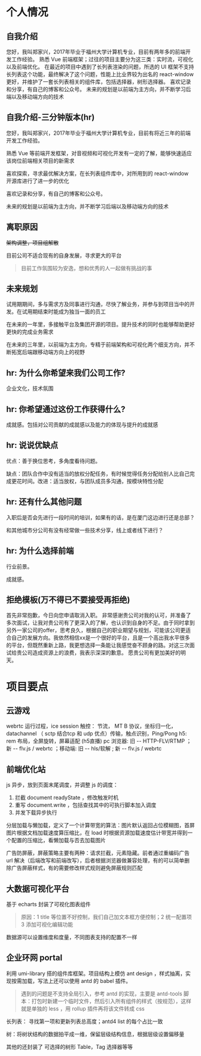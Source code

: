 # 个人情况

## 自我介绍

您好，我叫郑家兴，2017年毕业于福州大学计算机专业，目前有两年多的前端开发工作经验。
熟悉 Vue 前端框架；过往的项目主要分为这三类：实时流，可视化以及前端优化。
在最近的项目中遇到了长列表渲染的问题，所选的 UI 框架不支持长列表这个功能，最终解决了这个问题，性能上比业界较为出名的 react-window 更好，并维护了一套长列表相关的组件库，包括选择器，树形选择器。
喜欢记录和分享，有自己的博客和公众号。
未来的规划是以前端为主方向，并不断学习后端以及移动端方向的技术

## 自我介绍-三分钟版本(hr)

您好，我叫郑家兴，2017年毕业于福州大学计算机专业，目前有将近三年的前端开发工作经验。

熟悉 Vue 等前端开发框架，对音视频和可视化开发有一定的了解，能够快速适应该岗位前端相关项目的新需求

喜欢探索，寻求最优解决方案，在长列表组件库中，对所用到的 react-window 开源库进行了进一步的优化

喜欢记录和分享，有自己的博客和公众号。

未来的规划是以前端为主方向，并不断学习后端以及移动端方向的技术

## 离职原因

~~架构调整，项目组解散~~

目前公司不适合现有的自身发展，寻求更大的平台
> 目前工作氛围较为安逸，想和优秀的人一起做有挑战的事


## 未来规划

试用期期间，多与需求方及同事进行沟通，尽快了解业务，并参与到项目当中的开发。在试用期结束时能成为独当一面的员工

在未来的一年里，多接触平台及集团开源的项目。提升技术的同时也能够帮助更好更快的完成业务需求

在未来的三年里，以前端为主方向，专精于前端架构和可视化两个细支方向，并不断拓宽后端跟移动端方向上的视野

## hr: 为什么你希望来我们公司工作?

企业文化，技术氛围

## hr: 你希望通过这份工作获得什么?


成就感。包括对公司贡献的成就感以及能力的体现与提升的成就感

## hr: 说说优缺点

优点：善于换位思考，多角度看待问题。

缺点：团队合作中没有适当的放权分配任务，有时候觉得任务分配给别人比自己完成更花时间。改进：适当放权，与团队成员多沟通，按模块特性分配

## hr: 还有什么其他问题

入职后是否会先进行一段时间的培训，如果有的话，是在厦门这边进行还是总部？

和其他城市分公司有没有经常做一些技术分享，线上或者线下进行？



## hr: 为什么选择前端

行业前景。

成就感。

## 拒绝模板(万不得已不要接受再拒绝)

首先非常抱歉，今日向您申请取消入职。
非常感谢贵公司对我的认可，并准备了多次面试，让我对贵公司有了更深入的了解，也认识到自身的不足。由于同时拿到另外一家公司的offer，思考良久，根据自己的职业期望与规划，可能该公司更适合自己的发展方向。我依然相信xx是一个很好的平台，且是一个高出我水平很多的平台，但既然重新上路，我更想选择一条能让我感觉奋不顾身的路。对这三次面试给贵公司造成资源上的浪费，我表示深深的歉意。
愿贵公司有更加美好的明天。

# 项目要点

## 云游戏
webrtc 运行过程，ice session
触控： 节流， MT B 协议，坐标归一化，datachannel （ sctp 结合tcp 和 udp 优点）传输，触点识别，Ping/Pong
h5: rem 布局，全屏旋转，屏幕适配
(h5直播) pc 浏览器: 旧 -- HTTP-FLV/RTMP ；新 -- flv.js / webrtc ；移动端: 旧 -- hls/软解 ; 新 -- flv.js / webrtc

## 前端优化站

js 异步，放到页面末尾调度，并调整 js 的调度：
1. 拦截 document readyState ，修改触发时机
2. 重写 document.write ，包括查找其中的可执行脚本加入调度
3. 并发下载异步执行

分层加载与懒加载，定义了一个计算带宽的算法：图片默认返回占位模糊图，首屏图片根据文档加载速度算压缩比，在 load 时根据资源加载速度估计带宽并得到一个配置的压缩比，看懒加载与否去加载图片

广告防屏蔽，屏蔽策略主要有两种：请求拦截，元素隐藏。前者通过重编码广告 url 解决（后端改写和前端改写），后者根据浏览器做兼容处理，有的可以简单删除广告屏蔽样式，有的需要修改样式规则避免屏蔽规则匹配

## 大数据可视化平台

基于 echarts 封装了可视化图表组件
> 原因：1 title 等位置不好控制，我们自己加文本框方便控制；2 统一配置项 3 添加可视化编辑功能


数据源可以设置维度和度量，不同图表支持的配置不一样

## 企业环网 portal

利用 umi-library 搭的组件库框架。项目结构上模仿 ant design ，样式抽离，实现按需加载，写法上还可以使用 antd 的 babel 插件。
> 遇到的问题是不支持全局引入，参考 antd 的实现，主要是 antd-tools 脚本：打包时新建一个临时文件，然后引入所有组件的样式（按规范），这样就是单独的 less ，用 rollup 插件再将该文件转成 css

长列表： 寻找第一项和更新列表总高度；antd4 list 的每个占比一致

树：将树状结构的数据拍平成一维，保留层级结构信息，根据层级设置偏移量

其他的还封装了 可选择的树形 Table，Tag 选择器等等